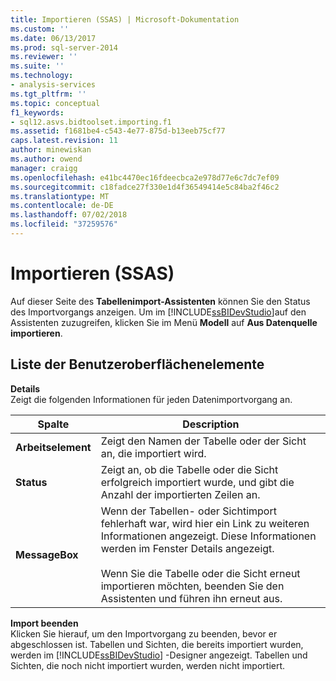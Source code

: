 ```yaml
---
title: Importieren (SSAS) | Microsoft-Dokumentation
ms.custom: ''
ms.date: 06/13/2017
ms.prod: sql-server-2014
ms.reviewer: ''
ms.suite: ''
ms.technology:
- analysis-services
ms.tgt_pltfrm: ''
ms.topic: conceptual
f1_keywords:
- sql12.asvs.bidtoolset.importing.f1
ms.assetid: f1681be4-c543-4e77-875d-b13eeb75cf77
caps.latest.revision: 11
author: minewiskan
ms.author: owend
manager: craigg
ms.openlocfilehash: e41bc4470ec16fdeecbca2e978d77e6c7dc7ef09
ms.sourcegitcommit: c18fadce27f330e1d4f36549414e5c84ba2f46c2
ms.translationtype: MT
ms.contentlocale: de-DE
ms.lasthandoff: 07/02/2018
ms.locfileid: "37259576"
---
```

# <a name="importing-ssas"></a>Importieren (SSAS)
  Auf dieser Seite des **Tabellenimport-Assistenten** können Sie den Status des Importvorgangs anzeigen. Um im [!INCLUDE[ssBIDevStudio](../includes/ssbidevstudio-md.md)]auf den Assistenten zuzugreifen, klicken Sie im Menü **Modell** auf **Aus Datenquelle importieren**.  
  
## <a name="uielement-list"></a>Liste der Benutzeroberflächenelemente  
 **Details**  
 Zeigt die folgenden Informationen für jeden Datenimportvorgang an.  
  
|Spalte|Description|  
|------------|-----------------|  
|**Arbeitselement**|Zeigt den Namen der Tabelle oder der Sicht an, die importiert wird.|  
|**Status**|Zeigt an, ob die Tabelle oder die Sicht erfolgreich importiert wurde, und gibt die Anzahl der importierten Zeilen an.|  
|**MessageBox**|Wenn der Tabellen- oder Sichtimport fehlerhaft war, wird hier ein Link zu weiteren Informationen angezeigt. Diese Informationen werden im Fenster Details angezeigt.<br /><br /> Wenn Sie die Tabelle oder die Sicht erneut importieren möchten, beenden Sie den Assistenten und führen ihn erneut aus.|  
  
 **Import beenden**  
 Klicken Sie hierauf, um den Importvorgang zu beenden, bevor er abgeschlossen ist. Tabellen und Sichten, die bereits importiert wurden, werden im [!INCLUDE[ssBIDevStudio](../includes/ssbidevstudio-md.md)] -Designer angezeigt. Tabellen und Sichten, die noch nicht importiert wurden, werden nicht importiert.  
  
  
